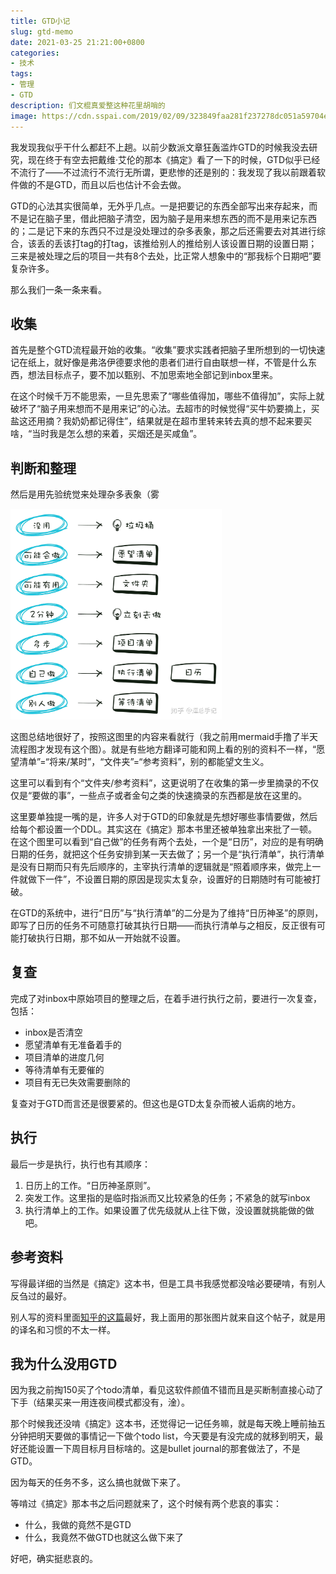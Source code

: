 ```yaml
---
title: GTD小记
slug: gtd-memo
date: 2021-03-25 21:21:00+0800
categories:
- 技术
tags:
- 管理
- GTD
description: 们文棍真爱整这种花里胡哨的
image: https://cdn.sspai.com/2019/02/09/323849faa281f237278dc051a59704e1.png?imageMogr2/auto-orient/quality/95/thumbnail/!1420x708r/gravity/Center/crop/1420x708/interlace/1
---
```


 我发现我似乎干什么都赶不上趟。以前少数派文章狂轰滥炸GTD的时候我没去研究，现在终于有空去把戴维·艾伦的那本《搞定》看了一下的时候，GTD似乎已经不流行了——不过流行不流行无所谓，更悲惨的还是别的：我发现了我以前跟着软件做的不是GTD，而且以后也估计不会去做。

GTD的心法其实很简单，无外乎几点。一是把要记的东西全部写出来存起来，而不是记在脑子里，借此把脑子清空，因为脑子是用来想东西的而不是用来记东西的；二是记下来的东西只不过是没处理过的杂多表象，那之后还需要去对其进行综合，该丢的丢该打tag的打tag，该推给别人的推给别人该设置日期的设置日期；三来是被处理之后的项目一共有8个去处，比正常人想象中的“那我标个日期吧”要复杂许多。

那么我们一条一条来看。

## 收集

首先是整个GTD流程最开始的收集。“收集”要求实践者把脑子里所想到的一切快速记在纸上，就好像是弗洛伊德要求他的患者们进行自由联想一样，不管是什么东西，想法目标点子，要不加以甄别、不加思索地全部记到inbox里来。

在这个时候千万不能思索，一旦先思索了“哪些值得加，哪些不值得加”，实际上就破坏了“脑子用来想而不是用来记”的心法。去超市的时候觉得“买牛奶要摘上，买盐这还用摘？我奶奶都记得住”，结果就是在超市里转来转去真的想不起来要买啥，“当时我是怎么想的来着，买烟还是买咸鱼”。

## 判断和整理

然后是用先验统觉来处理杂多表象（雾

<img src="https://raw.githubusercontent.com/yuukoamamiya/pic/master/202201021556319.jpg" style="zoom: 33%;" />

这图总结地很好了，按照这图里的内容来看就行（我之前用mermaid手撸了半天流程图才发现有这个图）。就是有些地方翻译可能和网上看的别的资料不一样，“愿望清单”=“将来/某时”，“文件夹”=“参考资料”，别的都能望文生义。

这里可以看到有个“文件夹/参考资料”，这更说明了在收集的第一步里摘录的不仅仅是“要做的事”，一些点子或者金句之类的快速摘录的东西都是放在这里的。

这里要单独提一嘴的是，许多人对于GTD的印象就是先想好哪些事情要做，然后给每个都设置一个DDL。其实这在《搞定》那本书里还被单独拿出来批了一顿。在这个图里可以看到“自己做”的任务有两个去处，一个是“日历”，对应的是有明确日期的任务，就把这个任务安排到某一天去做了；另一个是“执行清单”，执行清单是没有日期而只有先后顺序的，主宰执行清单的逻辑就是“照着顺序来，做完上一件就做下一件”，不设置日期的原因是现实太复杂，设置好的日期随时有可能被打破。

在GTD的系统中，进行“日历”与“执行清单”的二分是为了维持“日历神圣”的原则，即写了日历的任务不可随意打破其执行日期——而执行清单与之相反，反正很有可能打破执行日期，那不如从一开始就不设置。

## 复查

完成了对inbox中原始项目的整理之后，在着手进行执行之前，要进行一次复查，包括：

- inbox是否清空
- 愿望清单有无准备着手的
- 项目清单的进度几何
- 等待清单有无要催的
- 项目有无已失效需要删除的

复查对于GTD而言还是很要紧的。但这也是GTD太复杂而被人诟病的地方。

## 执行

最后一步是执行，执行也有其顺序：

1. 日历上的工作。“日历神圣原则”。
2. 突发工作。这里指的是临时指派而又比较紧急的任务；不紧急的就写inbox
3. 执行清单上的工作。如果设置了优先级就从上往下做，没设置就挑能做的做吧。

## 参考资料

写得最详细的当然是《搞定》这本书，但是工具书我感觉都没啥必要硬啃，有别人反刍过的最好。

别人写的资料里面[知乎的这篇](https://zhuanlan.zhihu.com/p/42694082)最好，我上面用的那张图片就来自这个帖子，就是用的译名和习惯的不太一样。

## 我为什么没用GTD

因为我之前掏150买了个todo清单，看见这软件颜值不错而且是买断制直接心动了下手（结果买来一用连夜间模式都没有，淦）。

那个时候我还没啃《搞定》这本书，还觉得记一记任务嘛，就是每天晚上睡前抽五分钟把明天要做的事情记一下做个todo list，今天要是有没完成的就移到明天，最好还能设置一下周目标月目标啥的。这是bullet journal的那套做法了，不是GTD。

因为每天的任务不多，这么搞也就做下来了。

等啃过《搞定》那本书之后问题就来了，这个时候有两个悲哀的事实：

- 什么，我做的竟然不是GTD
- 什么，我竟然不做GTD也就这么做下来了

好吧，确实挺悲哀的。